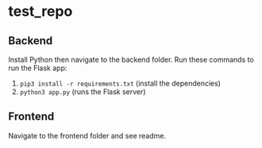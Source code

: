 # test_repo

## Backend

Install Python then navigate to the backend folder. Run these commands to run the Flask app:

1. `pip3 install -r requirements.txt` (install the dependencies)
2. `python3 app.py` (runs the Flask server)

## Frontend

Navigate to the frontend folder and see readme.